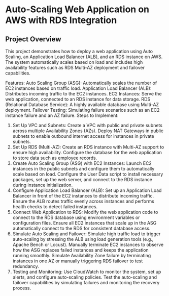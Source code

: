 # Auto-Scaling Web Application on AWS with RDS Integration

## Project Overview
This project demonstrates how to deploy a web application using Auto Scaling, an Application Load Balancer (ALB), and an RDS instance on AWS. The system automatically scales based on load and includes high availability features such as RDS Multi-AZ deployment and failover capabilities.

Features:
Auto Scaling Group (ASG): Automatically scales the number of EC2 instances based on traffic load.
Application Load Balancer (ALB): Distributes incoming traffic to the EC2 instances.
EC2 Instances: Serve the web application, connected to an RDS instance for data storage.
RDS (Relational Database Service): A highly available database using Multi-AZ deployment.
Failover Testing: Simulating failure scenarios such as an EC2 instance failure and an AZ failure.
Steps to Implement:
1. Set Up VPC and Subnets:
Create a VPC with public and private subnets across multiple Availability Zones (AZs).
Deploy NAT Gateways in public subnets to enable outbound internet access for instances in private subnets.
2. Set Up RDS (Multi-AZ):
Create an RDS instance with Multi-AZ support to ensure high availability.
Configure the database for the web application to store data such as employee records.
3. Create Auto Scaling Group (ASG) with EC2 Instances:
Launch EC2 instances in the public subnets and configure them to automatically scale based on load.
Configure the User Data script to install necessary packages, set up the web server, and connect to the RDS instance during instance initialization.
4. Configure Application Load Balancer (ALB):
Set up an Application Load Balancer in front of the EC2 instances to distribute incoming traffic.
Ensure the ALB routes traffic evenly across instances and performs health checks to detect failed instances.
5. Connect Web Application to RDS:
Modify the web application code to connect to the RDS database using environment variables or configuration files.
Ensure all EC2 instances that scale up in the ASG automatically connect to the RDS for consistent database access.
6. Simulate Auto Scaling and Failover:
Simulate high traffic load to trigger auto-scaling by stressing the ALB using load generation tools (e.g., Apache Bench or Locust).
Manually terminate EC2 instances to observe how the ASG replaces failed instances and keeps the application running smoothly.
Simulate Availability Zone failure by terminating instances in one AZ or manually triggering RDS failover to test redundancy.
7. Testing and Monitoring:
Use CloudWatch to monitor the system, set up alerts, and configure auto-scaling policies.
Test the auto-scaling and failover capabilities by simulating failures and monitoring the recovery process.

